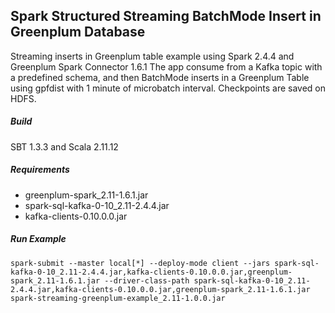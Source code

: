 ## Spark Structured Streaming BatchMode Insert in Greenplum Database

Streaming inserts in Greenplum table example using Spark 2.4.4 and Greenplum Spark Connector 1.6.1
The app consume from a Kafka topic with a predefined schema, and then BatchMode inserts in a Greenplum Table using
gpfdist with 1 minute of microbatch interval. Checkpoints are saved on HDFS.

##### Build

SBT 1.3.3 and Scala 2.11.12

##### Requirements

* greenplum-spark_2.11-1.6.1.jar
* spark-sql-kafka-0-10_2.11-2.4.4.jar
* kafka-clients-0.10.0.0.jar

##### Run Example

`spark-submit --master local[*] --deploy-mode client --jars spark-sql-kafka-0-10_2.11-2.4.4.jar,kafka-clients-0.10.0.0.jar,greenplum-spark_2.11-1.6.1.jar --driver-class-path spark-sql-kafka-0-10_2.11-2.4.4.jar,kafka-clients-0.10.0.0.jar,greenplum-spark_2.11-1.6.1.jar spark-streaming-greenplum-example_2.11-1.0.0.jar`

